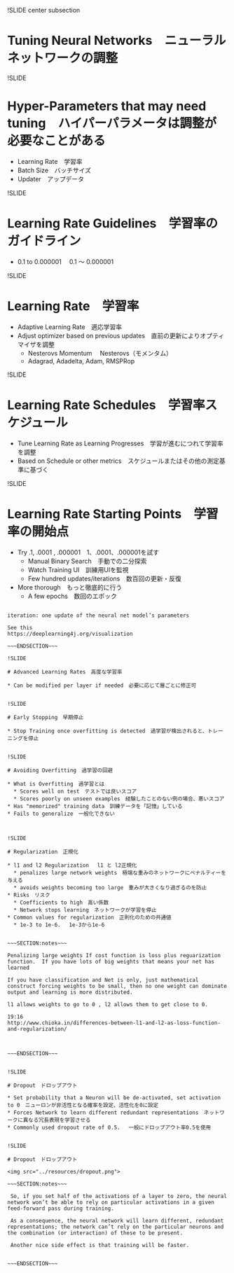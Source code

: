 !SLIDE center subsection

# Tuning Neural Networks　ニューラルネットワークの調整

!SLIDE

# Hyper-Parameters that may need tuning　ハイパーパラメータは調整が必要なことがある

* Learning Rate　学習率
* Batch Size　バッチサイズ
* Updater　アップデータ

!SLIDE

# Learning Rate Guidelines　学習率のガイドライン 

* 0.1 to 0.000001　 0.1 ～ 0.000001

!SLIDE

# Learning Rate　学習率

* Adaptive Learning Rate　適応学習率
* Adjust optimizer based on previous updates　直前の更新によりオプティマイザを調整
  * Nesterovs Momentum　 Nesterovs（モメンタム）
  * Adagrad, Adadelta, Adam, RMSPRop


!SLIDE

# Learning Rate Schedules　学習率スケジュール

* Tune Learning Rate as Learning Progresses　学習が進むにつれて学習率を調整
* Based on Schedule or other metrics　スケジュールまたはその他の測定基準に基づく


!SLIDE

# Learning Rate Starting Points　学習率の開始点

* Try .1, .0001 , .000001　1、.0001、.000001を試す
  * Manual Binary Search　手動での二分探索
  * Watch Training UI　訓練用UIを監視
  * Few hundred updates/iterations　数百回の更新・反復
* More thorough　もっと徹底的に行う
  * A few epochs　数回のエポック


~~~SECTION:notes~~~

iteration: one update of the neural net model’s parameters

See this
https://deeplearning4j.org/visualization

~~~ENDSECTION~~~

!SLIDE

# Advanced Learning Rates　高度な学習率

* Can be modified per layer if needed　必要に応じて層ごとに修正可


!SLIDE

# Early Stopping　早期停止

* Stop Training once overfitting is detected　過学習が検出されると、トレーニングを停止


!SLIDE

# Avoiding Overfitting　過学習の回避

* What is Overfitting　過学習とは
  * Scores well on test　テストでは良いスコア
  * Scores poorly on unseen examples　経験したことのない例の場合、悪いスコア
* Has "memorized" training data　訓練データを「記憶」している
* Fails to generalize　一般化できない



!SLIDE

# Regularization　正規化

* l1 and l2 Regularization　 l1 と l2正規化
  * penalizes large network weights　極端な重みのネットワークにペナルティーを与える
  * avoids weights becoming too large　重みが大きくなり過ぎるのを防止
* Risks　リスク
  * Coefficients to high　高い係数
  * Network stops learning　ネットワークが学習を停止
* Common values for regularization　正則化のための共通値
  * 1e-3 to 1e-6.　 1e-3から1e-6


~~~SECTION:notes~~~

Penalizing large weights If cost function is loss plus reguarization function.  If you have lots of big weights that means your net has learned 

If you have classification and Net is only, just mathematical construct forcing weights to be small, then no one weight can dominate output and learning is more distributed. 

l1 allows weights to go to 0 , l2 allows them to get close to 0. 

19:16
http://www.chioka.in/differences-between-l1-and-l2-as-loss-function-and-regularization/



~~~ENDSECTION~~~


!SLIDE

# Dropout　ドロップアウト

* Set probability that a Neuron will be de-activated, set activation to 0　ニューロンが非活性となる確率を設定、活性化を0に設定
* Forces Network to learn different redundant representations　ネットワークに異なる冗長表現を学習させる
* Commonly used dropout rate of 0.5. 　一般にドロップアウト率0.5を使用


!SLIDE

# Dropout　ドロップアウト

<img src="../resources/dropout.png">

~~~SECTION:notes~~~

 So, if you set half of the activations of a layer to zero, the neural network won’t be able to rely on particular activations in a given feed-forward pass during training. 
 
 As a consequence, the neural network will learn different, redundant representations; the network can’t rely on the particular neurons and the combination (or interaction) of these to be present. 
 
 Another nice side effect is that training will be faster.


~~~ENDSECTION~~~

